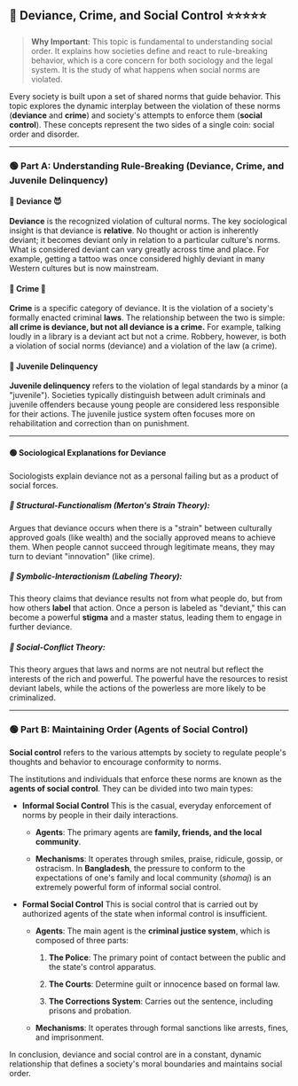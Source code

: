 
## 📌 Deviance, Crime, and Social Control ⭐⭐⭐⭐⭐

> **Why Important**: This topic is fundamental to understanding social order. It explains how societies define and react to rule-breaking behavior, which is a core concern for both sociology and the legal system. It is the study of what happens when social norms are violated.

Every society is built upon a set of shared norms that guide behavior. This topic explores the dynamic interplay between the violation of these norms (**deviance** and **crime**) and society's attempts to enforce them (**social control**). These concepts represent the two sides of a single coin: social order and disorder.

---

### 🟢 Part A: Understanding Rule-Breaking (Deviance, Crime, and Juvenile Delinquency)

#### 💠 Deviance 😈 
**Deviance** is the recognized violation of cultural norms. The key sociological insight is that deviance is **relative**. No thought or action is inherently deviant; it becomes deviant only in relation to a particular culture's norms. What is considered deviant can vary greatly across time and place. For example, getting a tattoo was once considered highly deviant in many Western cultures but is now mainstream.
    
#### 💠 Crime 🚓 
**Crime** is a specific category of deviance. It is the violation of a society's formally enacted criminal **laws**. The relationship between the two is simple: **all crime is deviance, but not all deviance is a crime.** For example, talking loudly in a library is a deviant act but not a crime. Robbery, however, is both a violation of social norms (deviance) and a violation of the law (a crime).
    
#### 💠 Juvenile Delinquency 
**Juvenile delinquency** refers to the violation of legal standards by a minor (a "juvenile"). Societies typically distinguish between adult criminals and juvenile offenders because young people are considered less responsible for their actions. The juvenile justice system often focuses more on rehabilitation and correction than on punishment.
    
---
#### 🟢 Sociological Explanations for Deviance

Sociologists explain deviance not as a personal failing but as a product of social forces.

##### 🔹 Structural-Functionalism (Merton's Strain Theory): 
Argues that deviance occurs when there is a "strain" between culturally approved goals (like wealth) and the socially approved means to achieve them. When people cannot succeed through legitimate means, they may turn to deviant "innovation" (like crime).
    
##### 🔹 Symbolic-Interactionism (Labeling Theory): 
This theory claims that deviance results not from what people do, but from how others **label** that action. Once a person is labeled as "deviant," this can become a powerful **stigma** and a master status, leading them to engage in further deviance.
    
##### 🔹 Social-Conflict Theory: 
This theory argues that laws and norms are not neutral but reflect the interests of the rich and powerful. The powerful have the resources to resist deviant labels, while the actions of the powerless are more likely to be criminalized.
    

---

### 🟢 Part B: Maintaining Order (Agents of Social Control)

**Social control** refers to the various attempts by society to regulate people's thoughts and behavior to encourage conformity to norms.

The institutions and individuals that enforce these norms are known as the **agents of social control**. They can be divided into two main types:

- **Informal Social Control** This is the casual, everyday enforcement of norms by people in their daily interactions.
    
    - **Agents**: The primary agents are **family, friends, and the local community**.
        
    - **Mechanisms**: It operates through smiles, praise, ridicule, gossip, or ostracism. In **Bangladesh**, the pressure to conform to the expectations of one's family and local community (_shomaj_) is an extremely powerful form of informal social control.
        
- **Formal Social Control** This is social control that is carried out by authorized agents of the state when informal control is insufficient.
    
    - **Agents**: The main agent is the **criminal justice system**, which is composed of three parts:
        
        1. **The Police**: The primary point of contact between the public and the state's control apparatus.
            
        2. **The Courts**: Determine guilt or innocence based on formal law.
            
        3. **The Corrections System**: Carries out the sentence, including prisons and probation.
            
    - **Mechanisms**: It operates through formal sanctions like arrests, fines, and imprisonment.
        

In conclusion, deviance and social control are in a constant, dynamic relationship that defines a society's moral boundaries and maintains social order.